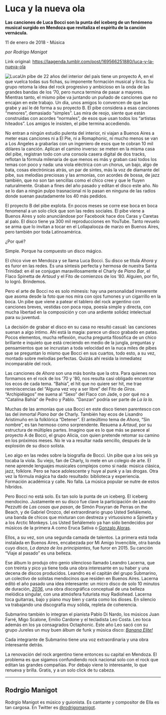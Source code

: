 # Luca y la nueva ola

**Las canciones de Luca Bocci son la punta del iceberg de un fenómeno musical surgido en Mendoza que revitaliza el espíritu de la canción vernácula.**

11 de enero de 2018 - Música

_por Rodrigo Manigot_

Link original: https://laagenda.tumblr.com/post/169566251880/luca-y-la-nueva-ola

![Luca](https://64.media.tumblr.com/189a6968610486b482e7ccf44de2007d/tumblr_inline_pk0bfw0JTg1t6q87u_500.png)Un pibe de 22 años del interior del país tiene un proyecto A, en el que vuelca todas sus fichas, su imponente formación musical y lírica. Su grupo retoma la idea del rock progresivo y ambicioso en la onda de las grandes bandas de los ’70, pero nunca termina de pasar a mayores. Mientras tanto, el mismo pibe va juntando un puñado de canciones que no encajan en este trabajo. Un día, unos amigos lo convencen de que las grabe y así le dé forma a su proyecto B. El pibe considera a esas canciones “menores”, demasiado “simples”. Las mira de reojo, siente que están construidas con acordes “normales”, de esos que usan todos los “artistas hiteados”. Los amigos le insisten, el pibe termina accediendo.

No entran a ningún estudio pulenta del interior, ni viajan a Buenos Aires a meter esas canciones ni a El Pie, ni a Romaphonic, ni mucho menos se van a Los Angeles a grabarlas con un ingeniero de esos que te cobran 10 mil dólares la canción. Aplican el camino inverso: se meten en la misma casa del pibe, registran todo con una consola casera digital de dos tracks, reflotan la fórmula milenaria de que menos es más y graban casi todos los temas con poco y nada: una viola eléctrica con un chorus, un bajo, algo de bata, cosas electrónicas atrás, un par de sintes, más la voz de diamante del pibe, sus melodías preciosas y las armonías, con acordes de bossa, de jazz también, que no son tan sencillas como el chico cree y que le fluyen naturalmente. Graban a fines del año pasado y editan el disco este año. No se lo dan a ningún pulpo trasnacional ni lo pasan en ninguna de las radios donde suenan pautadamente los 40 más pedidos.

El proyecto B del pibe explota. En pocos meses se corre ese boca en boca fenomenal a un solo click que son las redes sociales. El pibe viene a Buenos Aires y solo anunciándose por Facebook hace dos Caras y Caretas al palo. El disco tiene ya 300 mil reproducciones en YouTube. Tanto revuelo se arma que lo invitan a tocar en el Lollapalooza de marzo en Buenos Aires, pero también por toda Latinoamérica.

¿Por qué?

Simple. Porque ha compuesto un disco mágico.

El chico vive en Mendoza y se llama Luca Bocci. Su disco se titula *Ahora* y es furor en las redes. Es una síntesis perfecta y hermosa de nuestra Santa Trinidad: en él se conjugan maravillosamente el Charly de *Piano Bar*, el Flaco Spinetta de *Artaud* y el Fito de comienzos de los ‘80. Alguien, por fin, lo logró. Brindemos.

Pero el arte de Bocci no es solo mímesis: hay una personalidad irreverente que asoma desde la foto que nos mira con ojos fumones y un cigarrillo en la boca. Un pibe que viene a patear el tablero del rock argentino con canciones breves, vestidas con poca ropa, poesía simple y directa, con mucha libertad en la composición y con una ardiente solidez intelectual para su juventud.

La decisión de grabar el disco en su casa no resultó casual: las canciones suenan a algo íntimo. Ahí está la magia: parece un disco grabado en patas. Pocos elementos, mucha reflexión, mucha pregunta filosófica de un chico brillante e inquieto que está creciendo en medio de la jungla, preguntas y pensamientos que se incrustan a toda velocidad en la nuca miles de pibes que se preguntan lo mismo que Bocci en sus cuartos, todo esto, a su vez, montado sobre melodías perfectas. Quizás ahí resida la inmediatez incomparable del rock.

Las canciones de *Ahora* son una más bonita que la otra. Para quienes nos formamos en el rock de los '70 y '80, nos resulta casi obligado encontrar los ecos de cada tema. “Bahía”, el hit que no quiere ser hit, me trae reminiscencias del “Alguna vez voy a ser libre” del Fito de *Giros*. “Archipiélagos” me suena al “Sexo” del Flaco con Jade, o por qué no a “Catalina Bahía” de Pedro y Pablo. “Danzan” podría ser parte de *La la la*.

Muchas de las armonías que usa Bocci en este disco tienen parentesco con las del inmortal *Piano bar* de Charly. También hay ecos de Lisandro Aristimuño en la folklórica “Detener”. El anteúltimo tema de *Ahora*, “Sin nombre”, es tan hermoso como sorprendente. Resuena a *Artaud*, por su estructura de múltiples partes. Imagino que es lo que más se parece al proyecto A de Bocci, el grupo Alicia, con quien pretende retomar su camino en los próximos meses. No le va a resultar nada sencillo, después de la explosión de su disco solista.

Leo algo en las redes sobre la biografía de Bocci. Un pibe que a los seis ya tocaba la viola. Su viejo, fan de Charly, lo mete en un colegio de arte. El nene aprende lenguajes musicales complejos como si nada: música clásica, jazz, folklore. Pero se hace adolescente y huye al punk y a las drogas. Otra vez la fórmula mágica ha dado resultado: biblioteca y experiencia. Formación académica y calle. No falla. La música popular se nutre de estos híbridos.




Pero Bocci no está solo. Es tan solo la punta de un iceberg. El iceberg mendocino. Justamente en su disco fue clave la participación de Leandro Pezzutti de *Las cosas que pasan*, de Simón Poxyran de Perras on the Beach, y de Gabriel Orozco, del extraordinario grupo Usted Señálemelo, una banda de chicos que mixturan con destreza y virtuosismo a Spinetta y a los Arctic Monkeys. Los Usted Señálemelo ya han sido bendecidos por músicos de la primera A como Eruca Sativa o [Gonzalo Aloras](https://www.youtube.com/watch?v=dAS05RKmT98).

Ellos, a su vez, son una segunda camada de talentos. La primera está toda instalada en Buenos Aires, encabezada por Mi Amigo Invencible, otra banda cuyo disco, *La danza de los principiantes*, fue furor en 2015. Su canción “Viaje al pasado” es una belleza.


Ese álbum lo produjo otro genio silencioso llamado Leandro Lacerna, que con treinta y pico ya tiene toda una obra interesante en su haber y una decena de discos producidos. Leandro es el capitán del grupo Submarino, un colectivo de solistas mendocinos que residen en Buenos Aires. Lacerna editó el año pasado una idea interesante: un micro disco de solo 10 minutos de duración, *[2036](https://www.youtube.com/watch?v=TvfWMq8jOMw)*, una obra discográfica conceptual de una belleza melódica singular, con una atmósfera futurista muy Radiohead. Lacerna toca guitarras, bajo y piano muy bien y canta como los dioses. En silencio va trabajando una discografía muy sólida, repleta de coherencia.

Submarino también lo integran el pianista Pablo Di Nardo, los músicos Juan Farré, Migo Scalone, Emilio Cardone y el tecladista Leo Costa. Leo toca además en los ya consagrados Octaphonic. Este año Leo sacó con su grupo Jureles un muy buen álbum de funk y música disco: *[Banana Elite!](https://www.youtube.com/watch?v=tCaLurTexSI&list=PLaoMcQPVSMc0QPGgvnEiknf-iDL49Fa6_)*

Cada integrante de Submarino tiene una voz extraordinaria y una obra interesante detrás.

La renovación del rock argentino tiene entonces su capital en Mendoza. El problema es que sigamos confundiendo rock nacional solo con el rock que editan las grandes compañías. Por debajo viene lo interesante, lo que renueva y brilla. Gratis, y a un solo click de tu cabeza.

  




---

 Rodrgio Manigot
----------------

 Rodrgio Manigot es músico y guionista. Es cantante y compositor de Ella es tan cargosa. En Twitter es [@rodrigomanigot](https://twitter.com/rodrigomanigot?lang=es). 

